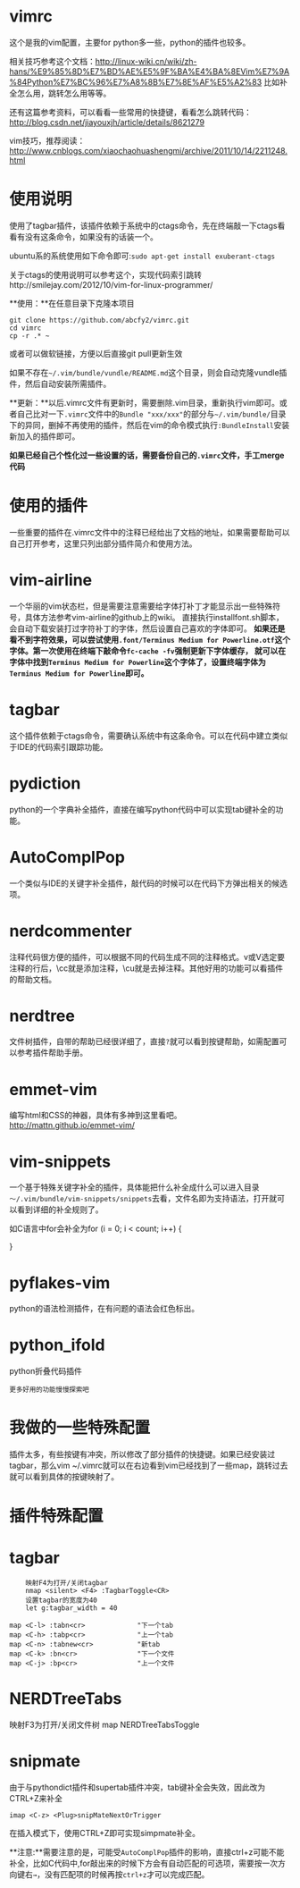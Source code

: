 vimrc
=====

这个是我的vim配置，主要for python多一些，python的插件也较多。

相关技巧参考这个文档：http://linux-wiki.cn/wiki/zh-hans/%E9%85%8D%E7%BD%AE%E5%9F%BA%E4%BA%8EVim%E7%9A%84Python%E7%BC%96%E7%A8%8B%E7%8E%AF%E5%A2%83
比如补全怎么用，跳转怎么用等等。

还有这篇参考资料，可以看看一些常用的快捷键，看看怎么跳转代码：http://blog.csdn.net/jiayouxjh/article/details/8621279

vim技巧，推荐阅读：http://www.cnblogs.com/xiaochaohuashengmi/archive/2011/10/14/2211248.html

使用说明
====
使用了tagbar插件，该插件依赖于系统中的ctags命令，先在终端敲一下ctags看看有没有这条命令，如果没有的话装一个。

ubuntu系的系统使用如下命令即可:``sudo apt-get install exuberant-ctags``

关于ctags的使用说明可以参考这个，实现代码索引跳转http://smilejay.com/2012/10/vim-for-linux-programmer/

**使用：**在任意目录下克隆本项目

    git clone https://github.com/abcfy2/vimrc.git
    cd vimrc
    cp -r .* ~

或者可以做软链接，方便以后直接git pull更新生效

如果不存在``~/.vim/bundle/vundle/README.md``这个目录，则会自动克隆vundle插件，然后自动安装所需插件。

**更新：**以后.vimrc文件有更新时，需要删除.vim目录，重新执行vim即可。或者自己比对一下``.vimrc``文件中的``Bundle "xxx/xxx"``的部分与``~/.vim/bundle/``目录下的异同，删掉不再使用的插件，然后在vim的命令模式执行```:BundleInstall```安装新加入的插件即可。

**如果已经自己个性化过一些设置的话，需要备份自己的``.vimrc``文件，手工merge代码**


使用的插件
====
一些重要的插件在.vimrc文件中的注释已经给出了文档的地址，如果需要帮助可以自己打开参考，这里只列出部分插件简介和使用方法。

vim-airline
===
一个华丽的vim状态栏，但是需要注意需要给字体打补丁才能显示出一些特殊符号，具体方法参考vim-airline的github上的wiki。
直接执行installfont.sh脚本，会自动下载安装打过字符补丁的字体，然后设置自己喜欢的字体即可。
**如果还是看不到字符效果，可以尝试使用``.font/Terminus Medium for Powerline.otf``这个字体。第一次使用在终端下敲命令``fc-cache -fv``强制更新下字体缓存，
就可以在字体中找到``Terminus Medium for Powerline``这个字体了，设置终端字体为``Terminus Medium for Powerline``即可。**


tagbar
===
这个插件依赖于ctags命令，需要确认系统中有这条命令。可以在代码中建立类似于IDE的代码索引跟踪功能。
    

pydiction
===
python的一个字典补全插件，直接在编写python代码中可以实现tab键补全的功能。


AutoComplPop
===
一个类似与IDE的关键字补全插件，敲代码的时候可以在代码下方弹出相关的候选项。


nerdcommenter
===
注释代码很方便的插件，可以根据不同的代码生成不同的注释格式。v或V选定要注释的行后，\cc就是添加注释，\cu就是去掉注释。其他好用的功能可以看插件的帮助文档。


nerdtree
===
文件树插件，自带的帮助已经很详细了，直接``?``就可以看到按键帮助，如需配置可以参考插件帮助手册。


emmet-vim
===
编写html和CSS的神器，具体有多神到这里看吧。http://mattn.github.io/emmet-vim/


vim-snippets
===
一个基于特殊关键字补全的插件，具体能把什么补全成什么可以进入目录`～/.vim/bundle/vim-snippets/snippets`去看，文件名即为支持语法，打开就可以看到详细的补全规则了。

如C语言中for<tab>会补全为for (i = 0; i < count; i++) {                                                                                                                                                                                      
    
}


pyflakes-vim
===
python的语法检测插件，在有问题的语法会红色标出。

python_ifold
===
python折叠代码插件

```
更多好用的功能慢慢探索吧
```


我做的一些特殊配置
====
插件太多，有些按键有冲突，所以修改了部分插件的快捷键。如果已经安装过tagbar，那么vim ~/.vimrc就可以在右边看到vim已经找到了一些map，跳转过去就可以看到具体的按键映射了。

插件特殊配置
==
tagbar
=
```
    映射F4为打开/关闭tagbar
    nmap <silent> <F4> :TagbarToggle<CR>
    设置tagbar的宽度为40
    let g:tagbar_width = 40
```

```
map <C-l> :tabn<cr>             "下一个tab
map <C-h> :tabp<cr>             "上一个tab
map <C-n> :tabnew<cr>           "新tab
map <C-k> :bn<cr>               "下一个文件
map <C-j> :bp<cr>               "上一个文件
```

NERDTreeTabs
=
映射F3为打开/关闭文件树
map <F3> <plug>NERDTreeTabsToggle <CR>

snipmate
=
由于与pythondict插件和supertab插件冲突，tab键补全会失效，因此改为CTRL+Z来补全

``imap <C-z> <Plug>snipMateNextOrTrigger``

在插入模式下，使用CTRL+Z即可实现simpmate补全。

**注意:**需要注意的是，可能受``AutoComplPop``插件的影响，直接ctrl+z可能不能补全，比如C代码中,for敲出来的时候下方会有自动匹配的可选项，需要按一次方向键右``→``，没有匹配项的时候再按``ctrl+z``才可以完成匹配。

